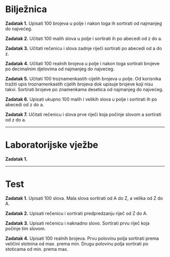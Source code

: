 <h1>Bilježnica</h1>

<strong>Zadatak 1.</strong> Upisati 100 brojeva u polje i nakon toga ih sortirati od najmanjeg do najvećeg.

<strong>Zadatak 2.</strong> Učitati 100 malih slova u polje i sortirati ih po abecedi od z do a.

<strong>Zadatak 3.</strong> Učitati rečenicu i slova zadnje riječi sortirati po abecedi od a do z.

<strong>Zadatak 4.</strong> Učitati 100 realnih brojeva u polje i nakon toga sortirati brojeve po decimalnim djelovima od najmanjeg do najvećeg.

<strong>Zadatak 5.</strong> Učitati 100 troznamenkastih cijelih brojeva u polje. Od korisnika tražiti upis troznamenkastih cijelih brojeva dok upisuje brojeve koji nisu takvi. Sortirati brojeve po znamenkama desetica od najmanjeg do najvećeg.

<strong>Zadatak 6.</strong> Upisati ukupno 100 malih i velikih slova u polje i sortirati ih po abecedi od z do a.

<strong>Zadatak 7.</strong> Učitati rečenicu i slova prve riječi koja počinje slovom a sortirati od z do a.

<hr>

<h1>Laboratorijske vježbe </h1>

<strong>Zadatak 1.</strong> 

<hr>

<h1>Test</h1>

<strong>Zadatak 1.</strong> Upisati 100 slova. Mala slova sortirati od A do Z, a velika od Z do A.

<strong>Zadatak 2.</strong> Upisati rečenicu i sortirati predpredzanju riječ od Z do A.

<strong>Zadatak 3.</strong> Upisati rečenicu i naknadno slovo. Sortirati prvu riječ koja počinje tim slovom.

<strong>Zadatak 4.</strong> Upisati 100 realnih brojeva. Prvu polovinu polja sortirati prema veličini stotnina od max. prema min. Drugu polovinu polja sortirati po stoticama od min. prema max.
